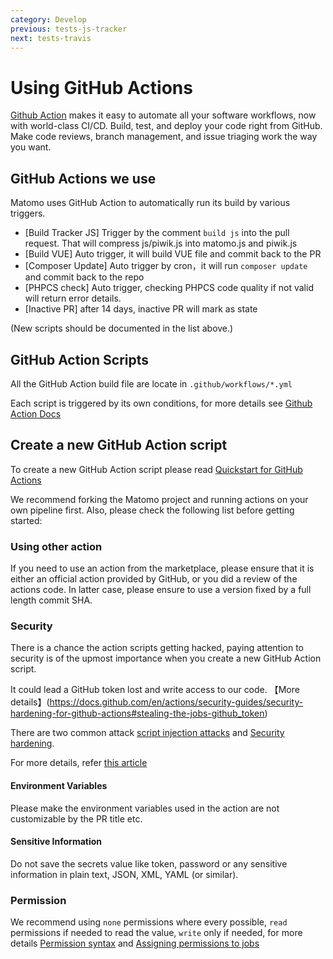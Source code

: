 ```yaml
---
category: Develop
previous: tests-js-tracker
next: tests-travis
---
```

# Using GitHub Actions

[Github Action](https://github.com/features/actions) makes it easy to automate all your software workflows, now with world-class CI/CD. Build, test, and deploy your code right from GitHub. Make code reviews, branch management, and issue triaging work the way you want.

## GitHub Actions we use

Matomo uses GitHub Action to automatically run its build by various triggers.
- [Build Tracker JS] Trigger by the comment `build js` into the pull request. That will compress js/piwik.js into matomo.js and piwik.js
- [Build VUE] Auto trigger, it will build VUE file and commit back to the PR
- [Composer Update] Auto trigger by cron，it will run `composer update` and commit back to the repo
- [PHPCS check] Auto trigger, checking PHPCS code quality if not valid will return error details.
- [Inactive PR] after 14 days, inactive PR will mark as state

(New scripts should be documented in the list above.)


## GitHub Action Scripts

All the GitHub Action build file are locate in `.github/workflows/*.yml`

Each script is triggered by its own conditions, for more details see [Github Action Docs](https://docs.github.com/en/actions)

## Create a new GitHub Action script

To create a new GitHub Action script please read [Quickstart for GitHub Actions](https://docs.github.com/en/actions/quickstart)

We recommend forking the Matomo project and running actions on your own pipeline first. Also, please check the following list before getting started:

### Using other action
If you need to use an action from the marketplace, please ensure that it is either an official action provided by GitHub, or you did a review of the actions code. In latter case, please ensure to use a version fixed by a full length commit SHA.

### Security
There is a chance the action scripts getting hacked, paying attention to security is of the upmost importance when you create a new GitHub Action script. 

It could lead a GitHub token lost and write access to our code. 【More details】(https://docs.github.com/en/actions/security-guides/security-hardening-for-github-actions#stealing-the-jobs-github_token)

There are two common attack [script injection attacks](https://docs.github.com/en/actions/learn-github-actions/security-hardening-for-github-actions#example-of-a-script-injection-attack) and [Security hardening](https://docs.github.com/en/actions/security-guides/security-hardening-for-github-actions).

For more details, refer [this article](https://docs.github.com/en/actions/security-guides/security-hardening-for-github-actions#overview)

#### Environment Variables
Please make the environment variables used in the action are not customizable by the PR title etc.

#### Sensitive Information
Do not save the secrets value like token, password or any sensitive information in plain text, JSON, XML, YAML (or similar).


### Permission
We recommend using `none` permissions where every possible, `read` permissions if needed to read the value, `write` only if needed, for more details [Permission syntax](https://docs.github.com/en/actions/using-workflows/workflow-syntax-for-github-actions#permissions) and [Assigning permissions to jobs](https://docs.github.com/en/enterprise-cloud@latest/actions/using-jobs/assigning-permissions-to-jobs) 
